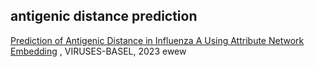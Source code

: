 ## antigenic distance prediction

[Prediction of Antigenic Distance in Influenza A Using Attribute Network Embedding](https://www.mdpi.com/1999-4915/15/7/1478) , VIRUSES-BASEL, 2023
ewew  
